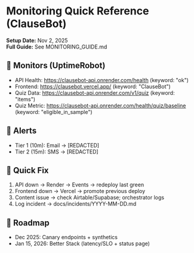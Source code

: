 # Monitoring Quick Reference (ClauseBot)

**Setup Date:** Nov 2, 2025  
**Full Guide:** See MONITORING_GUIDE.md

## 🎯 Monitors (UptimeRobot)
- API Health: https://clausebot-api.onrender.com/health  (keyword: "ok")
- Frontend:   https://clausebot.vercel.app/               (keyword: "ClauseBot")
- Quiz Data:  https://clausebot-api.onrender.com/v1/quiz   (keyword: "items")
- Quiz Metric: https://clausebot-api.onrender.com/health/quiz/baseline (keyword: "eligible_in_sample")

## 🚨 Alerts
- Tier 1 (10m): Email → [REDACTED]
- Tier 2 (15m): SMS   → [REDACTED]

## 🔧 Quick Fix
1) API down → Render → Events → redeploy last green
2) Frontend down → Vercel → promote previous deploy
3) Content issue → check Airtable/Supabase; orchestrator logs
4) Log incident → docs/incidents/YYYY-MM-DD.md

## 📅 Roadmap
- Dec 2025: Canary endpoints + synthetics
- Jan 15, 2026: Better Stack (latency/SLO + status page)

